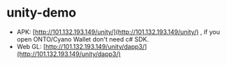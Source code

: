 # unity-demo

* APK: [http://101.132.193.149/unity/](http://101.132.193.149/unity/) , if you open ONTO/Cyano Wallet don't need c# SDK.
* Web GL: [http://101.132.193.149/unity/dapp3/](http://101.132.193.149/unity/dapp3/)
